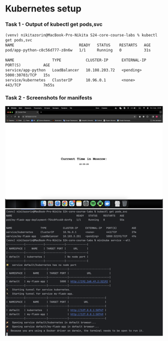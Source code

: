 # Kubernetes setup

### Task 1 - Output of kubectl get pods,svc
```commandline
(venv) nikitazorin@MacBook-Pro-Nikita S24-core-course-labs % kubectl get pods,svc                                                                   
NAME                             READY   STATUS    RESTARTS   AGE
pod/app-python-c8c56d777-z8n6w   1/1     Running   0          31s

NAME                 TYPE           CLUSTER-IP      EXTERNAL-IP   PORT(S)          AGE
service/app-python   LoadBalancer   10.108.203.72   <pending>     5000:30703/TCP   15s
service/kubernetes   ClusterIP      10.96.0.1       <none>        443/TCP          7m55s
```

### Task 2 - Screenshots for manifests

![1](screenshots/1.png)
![2](screenshots/2.png)
